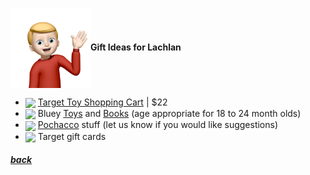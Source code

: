 <img src="assets/images/lachlan2.png" align="center" width="128" >**Gift Ideas for Lachlan**

- <a href="https://www.target.com/p/target-toy-shopping-cart/-/A-84828748"><img src="https://target.scene7.com/is/image/Target/GUEST_4b66005b-e134-4e6c-b46b-61f7acd4fca8?wid=1000&hei=1000&qlt=80&fmt=webp" align="center" width="64" ></a> [Target Toy Shopping Cart](https://www.target.com/p/target-toy-shopping-cart/-/A-84828748) |
  $22
- <a href="https://www.target.com/s?searchTerm=bluey+toys+"><img src="https://target.scene7.com/is/image/Target/GUEST_6c00c977-12af-4022-9ad7-c2da2987ca7f?wid=1000&hei=1000&qlt=80&fmt=webp" align="center" width="64" ></a> Bluey [Toys](https://www.target.com/s?searchTerm=bluey+toys) and [Books](https://www.target.com/s?searchTerm=bluey+books) (age appropriate for 18 to 24 month olds)
- <a href="https://www.sanrio.com/collections/pochacco"><img src="https://i.shgcdn.com/51dc1143-3eb9-4c73-af3b-62317b1917ef/-/format/auto/-/preview/3000x3000/-/quality/lighter/" align="center" width="64" ></a> [Pochacco](https://www.sanrio.com/collections/pochacco) stuff (let us know if you would like suggestions)
- <img src="https://www.justdrums.com/wp-content/uploads/2018/12/giftcard_image1.png" align="center" width="64"> Target gift cards

<!--
<a href="link"><img src="imagelink" align="center" width="64" ></a> [ItemName](link) |
$price
-->

##### [back](readme.md)
